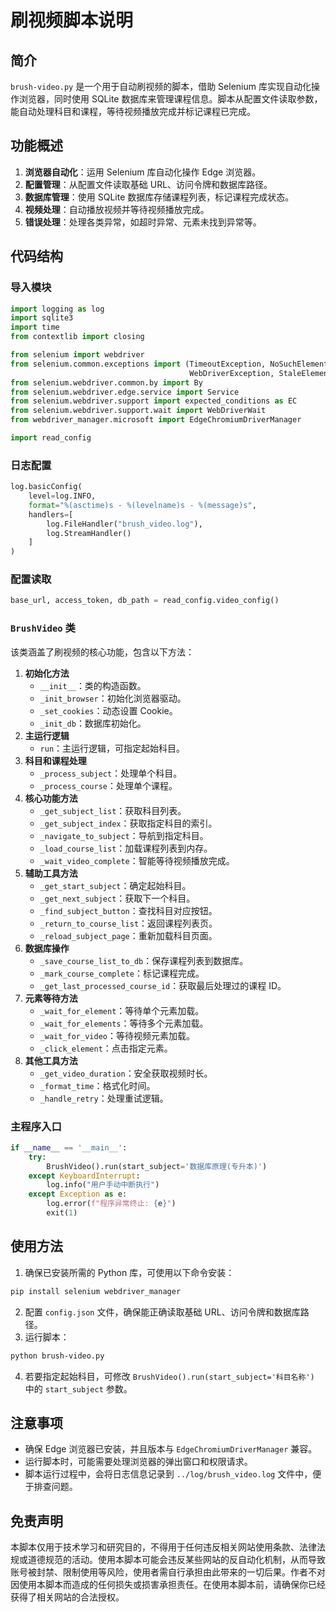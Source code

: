 # 刷视频脚本说明

## 简介
`brush-video.py` 是一个用于自动刷视频的脚本，借助 Selenium 库实现自动化操作浏览器，同时使用 SQLite 数据库来管理课程信息。脚本从配置文件读取参数，能自动处理科目和课程，等待视频播放完成并标记课程已完成。

## 功能概述
1. **浏览器自动化**：运用 Selenium 库自动化操作 Edge 浏览器。
2. **配置管理**：从配置文件读取基础 URL、访问令牌和数据库路径。
3. **数据库管理**：使用 SQLite 数据库存储课程列表，标记课程完成状态。
4. **视频处理**：自动播放视频并等待视频播放完成。
5. **错误处理**：处理各类异常，如超时异常、元素未找到异常等。

## 代码结构
### 导入模块
```python
import logging as log
import sqlite3
import time
from contextlib import closing

from selenium import webdriver
from selenium.common.exceptions import (TimeoutException, NoSuchElementException,
                                        WebDriverException, StaleElementReferenceException)
from selenium.webdriver.common.by import By
from selenium.webdriver.edge.service import Service
from selenium.webdriver.support import expected_conditions as EC
from selenium.webdriver.support.wait import WebDriverWait
from webdriver_manager.microsoft import EdgeChromiumDriverManager

import read_config
```

### 日志配置
```python
log.basicConfig(
    level=log.INFO,
    format="%(asctime)s - %(levelname)s - %(message)s",
    handlers=[
        log.FileHandler("brush_video.log"),
        log.StreamHandler()
    ]
)
```

### 配置读取
```python
base_url, access_token, db_path = read_config.video_config()
```

### `BrushVideo` 类
该类涵盖了刷视频的核心功能，包含以下方法：
1. **初始化方法**
    - `__init__`：类的构造函数。
    - `_init_browser`：初始化浏览器驱动。
    - `_set_cookies`：动态设置 Cookie。
    - `_init_db`：数据库初始化。
2. **主运行逻辑**
    - `run`：主运行逻辑，可指定起始科目。
3. **科目和课程处理**
    - `_process_subject`：处理单个科目。
    - `_process_course`：处理单个课程。
4. **核心功能方法**
    - `_get_subject_list`：获取科目列表。
    - `_get_subject_index`：获取指定科目的索引。
    - `_navigate_to_subject`：导航到指定科目。
    - `_load_course_list`：加载课程列表到内存。
    - `_wait_video_complete`：智能等待视频播放完成。
5. **辅助工具方法**
    - `_get_start_subject`：确定起始科目。
    - `_get_next_subject`：获取下一个科目。
    - `_find_subject_button`：查找科目对应按钮。
    - `_return_to_course_list`：返回课程列表页。
    - `_reload_subject_page`：重新加载科目页面。
6. **数据库操作**
    - `_save_course_list_to_db`：保存课程列表到数据库。
    - `_mark_course_complete`：标记课程完成。
    - `_get_last_processed_course_id`：获取最后处理过的课程 ID。
7. **元素等待方法**
    - `_wait_for_element`：等待单个元素加载。
    - `_wait_for_elements`：等待多个元素加载。
    - `_wait_for_video`：等待视频元素加载。
    - `_click_element`：点击指定元素。
8. **其他工具方法**
    - `_get_video_duration`：安全获取视频时长。
    - `_format_time`：格式化时间。
    - `_handle_retry`：处理重试逻辑。

### 主程序入口
```python
if __name__ == '__main__':
    try:
        BrushVideo().run(start_subject='数据库原理(专升本)')
    except KeyboardInterrupt:
        log.info("用户手动中断执行")
    except Exception as e:
        log.error(f"程序异常终止: {e}")
        exit(1)
```

## 使用方法
1. 确保已安装所需的 Python 库，可使用以下命令安装：
```bash
pip install selenium webdriver_manager
```
2. 配置 `config.json` 文件，确保能正确读取基础 URL、访问令牌和数据库路径。
3. 运行脚本：
```bash
python brush-video.py
```
4. 若要指定起始科目，可修改 `BrushVideo().run(start_subject='科目名称')` 中的 `start_subject` 参数。

## 注意事项
- 确保 Edge 浏览器已安装，并且版本与 `EdgeChromiumDriverManager` 兼容。
- 运行脚本时，可能需要处理浏览器的弹出窗口和权限请求。
- 脚本运行过程中，会将日志信息记录到 `../log/brush_video.log` 文件中，便于排查问题。

## 免责声明
本脚本仅用于技术学习和研究目的，不得用于任何违反相关网站使用条款、法律法规或道德规范的活动。使用本脚本可能会违反某些网站的反自动化机制，从而导致账号被封禁、限制使用等风险，使用者需自行承担由此带来的一切后果。作者不对因使用本脚本而造成的任何损失或损害承担责任。在使用本脚本前，请确保你已经获得了相关网站的合法授权。 
